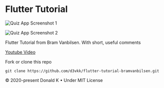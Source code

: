 # Flutter Tutorial

![Quiz App Screenshot 1](https://github.com/d3vkk/flutter-tutorial-bramvanbilsen/blob/master/quizapp1.png)

![Quiz App Screenshot 2](https://github.com/d3vkk/flutter-tutorial-bramvanbilsen/blob/master/quizapp2.png)

Flutter Tutorial from Bram Vanbilsen. With short, useful comments

[Youtube Video](https://www.youtube.com/watch?v=jBBl1tYkUnE)

Fork or clone this repo
```
git clone https://github.com/d3vkk/flutter-tutorial-bramvanbilsen.git
```

© 2020-present Donald K • Under MIT License
